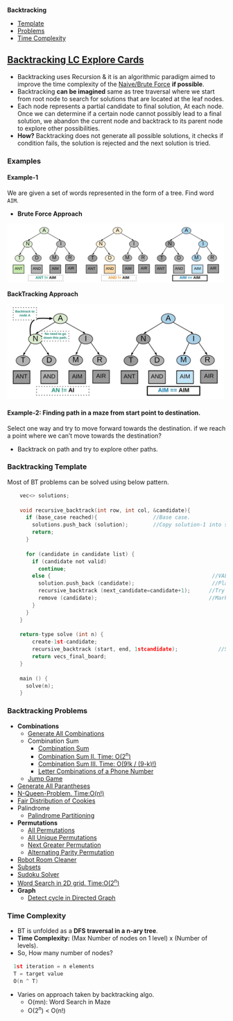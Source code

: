 **Backtracking**
- [Template](#t)
- [Problems](#p)
- [Time Complexity](#t)

## [Backtracking LC Explore Cards](https://leetcode.com/explore/learn/card/recursion-ii/472/backtracking/2654/)
- Backtracking uses Recursion & it is an algorithmic paradigm aimed to improve the time complexity of the [Naive/Brute Force](..) **if possible**.
- Backtracking **can be imagined** same as tree traversal where we start from root node to search for solutions that are located at the leaf nodes.
- Each node represents a partial candidate to final solution, At each node. Once we can determine if a certain node cannot possibly lead to a final solution, we abandon the current node and backtrack to its parent node to explore other possibilities.
- **How?** Backtracking does not generate all possible solutions, it checks if condition fails, the solution is rejected and the next solution is tried.

### Examples
#### Example-1
We are given a set of words represented in the form of a tree. Find word `AIM`.
- **Brute Force Approach**

<img src=backtracking.jpeg width=500></img>

**BackTracking Approach**

<img src=backtracking1.jpeg width=500></img>

#### Example-2: Finding path in a maze from start point to destination.
Select one way and try to move forward towards the destination. if we reach a point where we can’t move towards the destination?
  - Backtrack on path and try to explore other paths.

<a name=t></a>
### Backtracking Template
Most of BT problems can be solved using below pattern.
```c
    vec<> solutions;
    
    void recursive_backtrack(int row, int col, &candidate){
      if (base_case reached){                  //Base case.
        solutions.push_back (solution);        //Copy solution-1 into solutions vector
        return;
      }
      
      for (candidate in candidate list) {
        if (candidate not valid)
          continue;
        else {                                                    //VALID candidate
          solution.push_back (candidate);                         //Place this candidate on 1 solution
          recursive_backtrack (next_candidate=candidate+1);      //Try next candidate
          remove (candidate);                                    //Mark this as unvisited, Unflag this node.
        }
      }
    }
    
    return-type solve (int n) {
        create-1st-candidate;
        recursive_backtrack (start, end, 1stcandidate);             //Start from row=0,col=0
        return vecs_final_board;
    }
    
    main () {
      solve(n);
    }
```

<a name=p></a>
### Backtracking Problems 
- **Combinations**
  - [Generate All Combinations](/DS_Questions/Questions/Permutation_Combination/Combinations)
  - Combination Sum
    - [Combination Sum](/DS_Questions/Questions/Permutation_Combination/Combinations/Combination_sum/)
    - [Combination Sum II. Time: O(2<sup>n</sup>)](/DS_Questions/Questions/Permutation_Combination/Combinations/combination_sum_2)
    - [Combination Sum III. Time: O(9!k / (9-k)!)](/DS_Questions/Questions/Permutation_Combination/Combinations/combination_sum_3.md)
    - [Letter Combinations of a Phone Number](/DS_Questions/Questions/Permutation_Combination/Combinations/Letter_Combinations_of_a_Phone_Number/)
  - [Jump Game](/DS_Questions/Questions/vectors_arrays/Find_Search_Count/Find/Unsorted/Jump_Game_1.md)
- [Generate All Parantheses](/DS_Questions/Questions/Strings/parantheses/Generate_All_Parantheses.md)
- [N-Queen-Problem. Time:O(n!)](/DS_Questions/Questions/vectors_arrays/2d-grid/N-Queens)
- [Fair Distribution of Cookies](DS_Questions/Questions/vectors_arrays/Find_Search_Count/Find/Unsorted/Minimum/Fair_Distribution_of_Cookies.md)
- Palindrome
  - [Palindrome Partitioning](/DS_Questions/Questions/Strings/SubString_SubSequence/SubString_SubArray/Palindrome_Partitioning.md)
- **Permutations**
  - [All Permutations](/DS_Questions/Questions/Permutation_Combination/Permutations/All_permutations.md)
  - [All Unique Permutations](/DS_Questions/Questions/Permutation_Combination/Permutations/All_Unique_Permutations.adoc)
  - [Next Greater Permutation](/DS_Questions/Questions/Permutation_Combination/Permutations/Next_Greater_Permutation.md)
  - [Alternating Parity Permutation](/DS_Questions/Questions/Permutation_Combination/Permutations/alternating-parity-permutation.md)
- [Robot Room Cleaner](/DS_Questions/Questions/vectors_arrays/2d-grid/Robot_Room_Cleaner/)
- [Subsets](/DS_Questions/Questions/vectors_arrays/Order_Arrangment/Find_All_Subsets.md)
- [Sudoku Solver](/DS_Questions/Questions/vectors_arrays/2d-grid/Sudoku_Solver)
- [Word Search in 2D grid. Time:O(2<sup>n</sup>)](/DS_Questions/Questions/vectors_arrays/2d-grid/Word_Search_in_2D_Matrix/Word_Search_in_2D_Matrix.md)
- **Graph**
  - [Detect cycle in Directed Graph](/DS_Questions/Questions/Graphs/Find/Directed_Graph/detect_cycle_in_directed_graph.md)

<a name=t></a>
### Time Complexity
- BT is unfolded as a **DFS traversal in a n-ary tree**.
- **Time Complexity:** (Max Number of nodes on 1 level) x (Number of levels).
- So, How many number of nodes?
```c
  1st iteration = n elements
  T = target value
  O(n ^ T)
```
- Varies on approach taken by backtracking algo.
  - O(mn): Word Search in Maze
  - O(2<sup>n</sup>) < O(n!)
